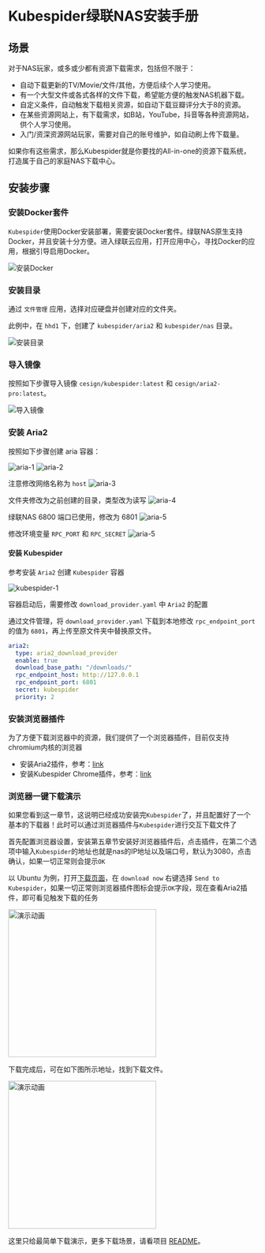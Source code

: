 # Kubespider绿联NAS安装手册

## 场景
对于NAS玩家，或多或少都有资源下载需求，包括但不限于：

- 自动下载更新的TV/Movie/文件/其他，方便后续个人学习使用。
- 有一个大型文件或各式各样的文件下载，希望能方便的触发NAS机器下载。
- 自定义条件，自动触发下载相关资源，如自动下载豆瓣评分大于8的资源。
- 在某些资源网站上，有下载需求，如B站，YouTube，抖音等各种资源网站，供个人学习使用。
- 入门/资深资源网站玩家，需要对自己的账号维护，如自动刷上传下载量。

如果你有这些需求，那么Kubespider就是你要找的All-in-one的资源下载系统，打造属于自己的家庭NAS下载中心。

<!-- 安装步骤 -->
## 安装步骤

### 安装Docker套件

`Kubespider`使用Docker安装部署，需要安装Docker套件。绿联NAS原生支持Docker，并且安装十分方便。进入绿联云应用，打开应用中心，寻找Docker的应用，根据引导启用Docker。

<image src="./images/install-docker.png" alt="安装Docker">  


### 安装目录

通过 `文件管理` 应用，选择对应硬盘并创建对应的文件夹。

此例中，在 `hhd1` 下，创建了 `kubespider/aria2` 和 `kubespider/nas` 目录。

<image src="./images/create-dir.png" alt="安装目录">

### 导入镜像

按照如下步骤导入镜像 `cesign/kubespider:latest` 和 `cesign/aria2-pro:latest`。

<image src="./images/import-image.png" alt="导入镜像">

### 安装 Aria2

按照如下步骤创建 aria 容器：

<image src="./images/aria-1.png" alt="aria-1">

<image src="./images/aria-2.png" alt="aria-2">

注意修改网络名称为 `host`
<image src="./images/aria-3.png" alt="aria-3">

文件夹修改为之前创建的目录，类型改为读写
<image src="./images/aria-4.png" alt="aria-4">

绿联NAS 6800 端口已使用，修改为 6801
<image src="./images/aria-5.png" alt="aria-5">

修改环境变量 `RPC_PORT` 和 `RPC_SECRET`
<image src="./images/aria-6.png" alt="aria-5">


#### 安装 Kubespider

参考安装 `Aria2` 创建 `Kubespider` 容器

<image src="./images/kubespider-1.png" alt="kubespider-1">

容器启动后，需要修改 `download_provider.yaml` 中 `Aria2` 的配置

通过文件管理，将 `download_provider.yaml` 下载到本地修改 `rpc_endpoint_port` 的值为 `6801`，再上传至原文件夹中替换原文件。

```yaml
aria2:
  type: aria2_download_provider
  enable: true
  download_base_path: "/downloads/"
  rpc_endpoint_host: http://127.0.0.1
  rpc_endpoint_port: 6801
  secret: kubespider
  priority: 2
```

### 安装浏览器插件
为了方便下载浏览器中的资源，我们提供了一个浏览器插件，目前仅支持chromium内核的浏览器

- 安装Aria2插件，参考：[link](https://github.com/opennaslab/kubespider/blob/main/README-CN.md#2%E8%BF%9E%E6%8E%A5aria2)
- 安装Kubespider Chrome插件，参考：[link](https://github.com/opennaslab/kubespider/blob/main/README-CN.md#3%E5%AE%89%E8%A3%85chrome%E6%8F%92%E4%BB%B6)

### 浏览器一键下载演示

如果您看到这一章节，这说明已经成功安装完`Kubespider`了，并且配置好了一个基本的下载器！此时可以通过浏览器插件与`Kubespider`进行交互下载文件了

首先配置浏览器设置，安装第五章节安装好浏览器插件后，点击插件，在第二个选项中输入`Kubespider`的地址也就是nas的IP地址以及端口号，默认为3080，点击确认，如果一切正常则会提示`OK`

以 Ubuntu 为例，打开[下载页面](https://ubuntu.com/download/desktop/thank-you?version=22.04.3&architecture=amd64)，在 `download now` 右键选择 `Send to Kubespider`，如果一切正常则浏览器插件图标会提示`OK`字段，现在查看Aria2插件，即可看见触发下载的任务

<image src="./images/download.png" alt="演示动画" height="300px">

下载完成后，可在如下图所示地址，找到下载文件。

<image src="./images/ubuntu.png" alt="演示动画" height="300px">

这里只给最简单下载演示，更多下载场景，请看项目 [README](/)。
